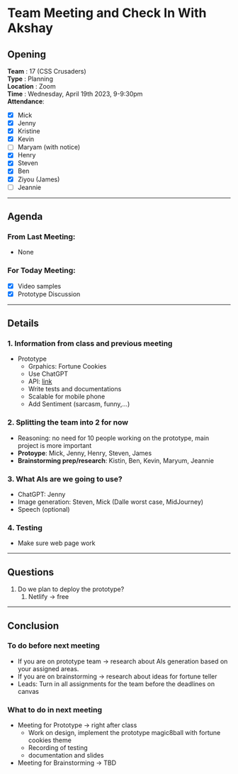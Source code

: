 # Team Meeting and Check In With Akshay 

## Opening 
**Team** : 17 (CSS Crusaders) <br>
**Type** : Planning  <br>
**Location** : Zoom <br>
**Time** : Wednesday, April 19th 2023, 9-9:30pm <br>
**Attendance**: 
- [x] Mick
- [x] Jenny
- [x] Kristine
- [x] Kevin
- [ ] Maryam (with notice)
- [x] Henry
- [x] Steven
- [x] Ben
- [x] Ziyou (James)
- [ ] Jeannie 

---
## Agenda

### From Last Meeting: 
  -  None

### For Today Meeting:
- [x] Video samples
- [x] Prototype Discussion

---

## Details

### 1. Information from class and previous meeting
- Prototype 
  - Grpahics: Fortune Cookies
  - Use ChatGPT
  - API: [link](https://www.eightballapi.com/#demo)
  - Write tests and documentations
  - Scalable for mobile phone
  - Add Sentiment (sarcasm, funny,...)


### 2. Splitting the team into 2 for now
  - Reasoning: no need for 10 people working on the prototype, main project is more important 
  - **Protoype**: Mick, Jenny, Henry, Steven, James
  - **Brainstorming prep/research**: Kistin, Ben, Kevin, Maryum, Jeannie
  
### 3. What AIs are we going to use?
- ChatGPT: Jenny
- Image generation: Steven, Mick (Dalle worst case, MidJourney)
- Speech (optional)

### 4. Testing 
- Make sure web page work 

---
## Questions
1. Do we plan to deploy the prototype?
   1. Netlify -> free

---
## Conclusion 

### To do before next meeting
- If you are on prototype team -> research about AIs generation based on your assigned areas.
- If you are on brainstorming -> research about ideas for fortune teller
- Leads: Turn in all assignments for the team before the deadlines on canvas

### What to do in next meeting 
- Meeting for Prototype -> right after class
  - Work on design, implement the prototype magic8ball with fortune cookies theme 
  - Recording of testing
  - documentation and slides
- Meeting for Brainstorming -> TBD

   







